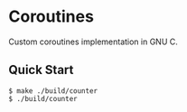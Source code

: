 # Coroutines

Custom coroutines implementation in GNU C.

## Quick Start

```console
$ make ./build/counter
$ ./build/counter
```
